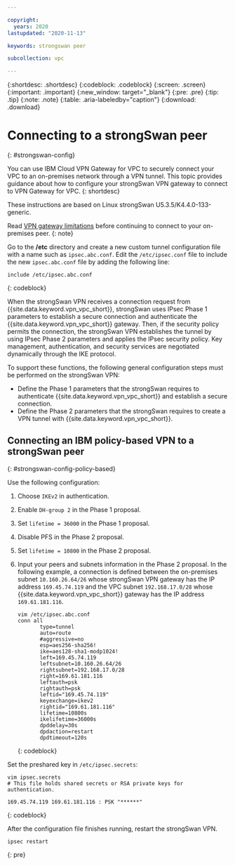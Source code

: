 ```yaml
---

copyright:
  years: 2020
lastupdated: "2020-11-13"

keywords: strongswan peer

subcollection: vpc

---
```


{:shortdesc: .shortdesc}
{:codeblock: .codeblock}
{:screen: .screen}
{:important: .important}
{:new_window: target="_blank"}
{:pre: .pre}
{:tip: .tip}
{:note: .note}
{:table: .aria-labeledby="caption"}
{:download: .download}


# Connecting to a strongSwan peer
{: #strongswan-config}

You can use IBM Cloud VPN Gateway for VPC to securely connect your VPC to an on-premises network through a VPN tunnel. This topic provides guidance about how to configure your strongSwan VPN gateway to connect to VPN Gateway for VPC.
{: shortdesc}

These instructions are based on Linux strongSwan U5.3.5/K4.4.0-133-generic.

Read [VPN gateway limitations](/docs/vpc?topic=vpc-vpn-limitations) before continuing to connect to your on-premises peer. 
{: note}

Go to the **/etc** directory and create a new custom tunnel configuration file with a name such as `ipsec.abc.conf`. Edit the `/etc/ipsec.conf` file to include the new `ipsec.abc.conf` file by adding the following line:

```
include /etc/ipsec.abc.conf
```
{: codeblock}

When the strongSwan VPN receives a connection request from {{site.data.keyword.vpn_vpc_short}}, strongSwan uses IPsec Phase 1 parameters to establish a secure connection and authenticate the {{site.data.keyword.vpn_vpc_short}} gateway. Then, if the security policy permits the connection, the strongSwan VPN establishes the tunnel by using IPsec Phase 2 parameters and applies the IPsec security policy. Key management, authentication, and security services are negotiated dynamically through the IKE protocol.

To support these functions, the following general configuration steps must be performed on the strongSwan VPN:

* Define the Phase 1 parameters that the strongSwan requires to authenticate {{site.data.keyword.vpn_vpc_short}} and establish a secure connection.
* Define the Phase 2 parameters that the strongSwan requires to create a VPN tunnel with {{site.data.keyword.vpn_vpc_short}}.

## Connecting an IBM policy-based VPN to a strongSwan peer
{: #strongswan-config-policy-based}

Use the following configuration:
1. Choose `IKEv2` in authentication.
1. Enable `DH-group 2` in the Phase 1 proposal.
1. Set `lifetime = 36000` in the Phase 1 proposal.
1. Disable PFS in the Phase 2 proposal.
1. Set `lifetime = 10800` in the Phase 2 proposal.
1. Input your peers and subnets information in the Phase 2 proposal. In the following example, a connection is defined between the on-premises subnet `10.160.26.64/26` whose strongSwan VPN gateway has the IP address `169.45.74.119` and the VPC subnet `192.168.17.0/28` whose {{site.data.keyword.vpn_vpc_short}} gateway has the IP address `169.61.181.116`.

    ```
    vim /etc/ipsec.abc.conf
    conn all
           type=tunnel
           auto=route
           #aggressive=no
           esp=aes256-sha256!
           ike=aes128-sha1-modp1024!
           left=169.45.74.119
           leftsubnet=10.160.26.64/26
           rightsubnet=192.168.17.0/28
           right=169.61.181.116
           leftauth=psk
           rightauth=psk
           leftid="169.45.74.119"
           keyexchange=ikev2
           rightid="169.61.181.116"
           lifetime=10800s
           ikelifetime=36000s
           dpddelay=30s
           dpdaction=restart
           dpdtimeout=120s
    ```
    {: codeblock}

Set the preshared key in `/etc/ipsec.secrets`:

```
vim ipsec.secrets
# This file holds shared secrets or RSA private keys for authentication.

169.45.74.119 169.61.181.116 : PSK "******"

```
{: codeblock}

After the configuration file finishes running, restart the strongSwan VPN.

```
ipsec restart

```
{: pre}
